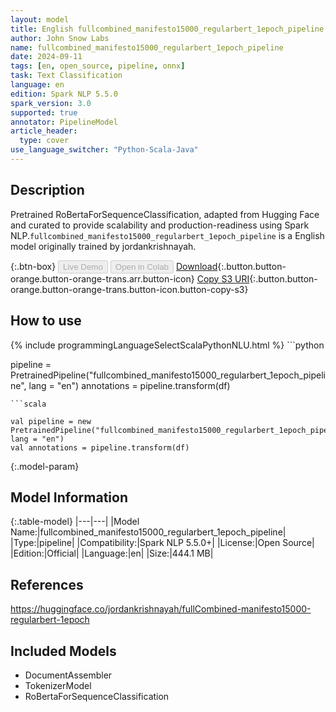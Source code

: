```yaml
---
layout: model
title: English fullcombined_manifesto15000_regularbert_1epoch_pipeline pipeline RoBertaForSequenceClassification from jordankrishnayah
author: John Snow Labs
name: fullcombined_manifesto15000_regularbert_1epoch_pipeline
date: 2024-09-11
tags: [en, open_source, pipeline, onnx]
task: Text Classification
language: en
edition: Spark NLP 5.5.0
spark_version: 3.0
supported: true
annotator: PipelineModel
article_header:
  type: cover
use_language_switcher: "Python-Scala-Java"
---
```


## Description

Pretrained RoBertaForSequenceClassification, adapted from Hugging Face and curated to provide scalability and production-readiness using Spark NLP.`fullcombined_manifesto15000_regularbert_1epoch_pipeline` is a English model originally trained by jordankrishnayah.

{:.btn-box}
<button class="button button-orange" disabled>Live Demo</button>
<button class="button button-orange" disabled>Open in Colab</button>
[Download](https://s3.amazonaws.com/auxdata.johnsnowlabs.com/public/models/fullcombined_manifesto15000_regularbert_1epoch_pipeline_en_5.5.0_3.0_1726064014244.zip){:.button.button-orange.button-orange-trans.arr.button-icon}
[Copy S3 URI](s3://auxdata.johnsnowlabs.com/public/models/fullcombined_manifesto15000_regularbert_1epoch_pipeline_en_5.5.0_3.0_1726064014244.zip){:.button.button-orange.button-orange-trans.button-icon.button-copy-s3}

## How to use



<div class="tabs-box" markdown="1">
{% include programmingLanguageSelectScalaPythonNLU.html %}
```python

pipeline = PretrainedPipeline("fullcombined_manifesto15000_regularbert_1epoch_pipeline", lang = "en")
annotations =  pipeline.transform(df)   

```
```scala

val pipeline = new PretrainedPipeline("fullcombined_manifesto15000_regularbert_1epoch_pipeline", lang = "en")
val annotations = pipeline.transform(df)

```
</div>

{:.model-param}
## Model Information

{:.table-model}
|---|---|
|Model Name:|fullcombined_manifesto15000_regularbert_1epoch_pipeline|
|Type:|pipeline|
|Compatibility:|Spark NLP 5.5.0+|
|License:|Open Source|
|Edition:|Official|
|Language:|en|
|Size:|444.1 MB|

## References

https://huggingface.co/jordankrishnayah/fullCombined-manifesto15000-regularbert-1epoch

## Included Models

- DocumentAssembler
- TokenizerModel
- RoBertaForSequenceClassification